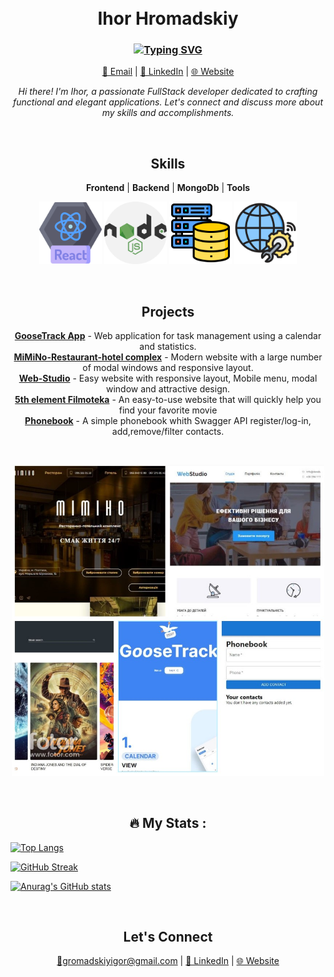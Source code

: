 <h1 align="center">
  <br>
 Ihor Hromadskiy
  <br>
</h1>

<h3 align="center"><div align="center"><a href="https://git.io/typing-svg"><img src="https://readme-typing-svg.herokuapp.com?font=Fira+Code&pause=1000&color=2f80ed&center=true&vCenter=true&width=600&lines=I%60m++your+future+full+stack+developer+from+UA" alt="Typing SVG" /></a>
</h3>

<p align="center">
  <a href="mailto:gromadskiyigor@gmail.com">📧 Email</a> |
  <a href="https://www.linkedin.com/in/igoora">💼 LinkedIn</a> |
  <a href="https://Igoora.pp.ua">🌐 Website</a>
</p>

<p align="center">
  <em>Hi there! I'm Ihor, a passionate FullStack developer dedicated to crafting functional and elegant applications. Let's connect and discuss more about my skills and accomplishments.</em>
</p>

<br>

<h2 align="center">Skills</h2>

<p align="center">
  <strong>Frontend</strong> |
  <strong>Backend</strong> |
  <strong>MongoDb</strong> |
  <strong>Tools</strong>
</p>

<p align="center">
  <img src="./img/frontend-icon.png" alt="Frontend Skills" width="100">
  <img src="./img/backend-icon.png" alt="Backend Skills" width="100">
  <img src="./img/mongodb.png" alt="Database Skills" width="100">
  <img src="./img/deployment.png" alt="Tools" width="100">
</p>

<br>

<h2 align="center">Projects</h2>

<p align="center">
  <a href="https://ig00ra.github.io/project-team_5_frontend"><strong>GooseTrack App</strong></a> -
  Web application for task management using a calendar and statistics.
  <br>
  <a href="https://ig00ra.github.io/mi-6/"><strong>MiMiNo-Restaurant-hotel complex</strong></a> -
  Modern website with a large number of modal windows
and responsive layout.
<br>
  <a href="https://ig00ra.github.io/goit-markup-hw-08"><strong>Web-Studio</strong></a> -
  Easy website with responsive layout, Mobile menu,
modal window and attractive design.
<br>
  <a href="https://julieshapo.github.io/5th-element-filmoteka"><strong>5th element Filmoteka</strong></a> -
  An easy-to-use website that will quickly help
you find your favorite movie
<br>
  <a href="https://ig00ra.github.io/goit-react-hw-08-phonebook"><strong>Phonebook</strong></a> -
  A simple phonebook whith Swagger API register/log-in,
add,remove/filter contacts.
</p>

<br>

<p align="center">
<img src="./img/Projects.jpg" alt="Projects Screenshot" width="500">

</p>
<br>
<h2 align="center">&#128293; My Stats :</h2>

[![Top Langs](https://github-readme-stats.vercel.app/api/top-langs/?username=IG00RA&layout=compact&theme=vision-friendly-dark)](https://github.com/anuraghazra/github-readme-stats)

[![GitHub Streak](https://github-readme-streak-stats.herokuapp.com/?user=IG00RA)](https://git.io/streak-stats)

[![Anurag's GitHub stats](https://github-readme-stats.vercel.app/api?username=IG00RA)](https://github.com/anuraghazra/github-readme-stats)

<br>

<h2 align="center">Let's Connect</h2>

<p align="center">
  <a href="mailto:gromadskiyigor@gmail.com">📧gromadskiyigor@gmail.com</a> |
  <a href="https://www.linkedin.com/in/igoora">💼 LinkedIn</a> |
  <a href="https://www.Igoora.pp.ua">🌐 Website</a>
</p>
